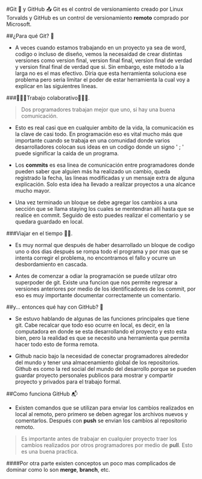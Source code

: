 #Git 📑 y GitHub 📤
Git es el control de versionamiento creado por Linux Torvalds y GitHub es un control de versionamiento **remoto** comprado por Microsoft.

##¿Para qué Git? 🤔
- A veces cuando estamos trabajando en un proyecto ya sea de word, codigo o incluso de diseño, vemos la necesaidad de crear distintas versiones como version final, version final final, version final de verdad y version final final de verdad que si. Sin embargo, este método a la larga no es el mas efectivo. Diria que esta herramienta soluciona ese problema pero seria limitar el poder de estar herramienta la cual voy a explicar en las siguientres lineas. 

###👩🏻‍💻Trabajo colaborativo🧑🏼‍💻.
>Dos programadores trabajan mejor que uno, si hay una buena comunicación.

- Esto es real casi que en cualquier ambito de la vida, la comunicación es la clave de casi todo. En programación eso es vital mucho más que importante cuando se trabaja en una comunidad donde varios desarrolladores colocan sus ideas en un codigo donde un signo ' ; ' puede significar la caida de un programa. 

- Los **commits** es esa linea de comunicación entre programadores donde pueden saber que alguien más ha realizado un cambio, queda registrado la fecha, las lineas modificadas y un mensaje extra de alguna explicación. Solo esta idea ha llevado a realizar proyectos a una alcance mucho mayor. 

- Una vez terminado un bloque se debe agregar los cambios a una sección que se llama staying los cuales se mentendran allí hasta que se realice en commit. Seguido de esto puedes realizar el comentario y se quedara guardado en local.


###Viajar en el tiempo 🏃🏼.
- Es muy normal que después de haber desarrollado un bloque de codigo uno o dos dias después se rompa todo el programa y por mas que se intenta corregir el problema, no encontramos el fallo y ocurre un desbordamiento en cascada.

- Antes de comenzar a odiar la programación se puede utilzar otro superpoder de git. Existe una funcion que nos permite regresar a versiones anteriores por medio de los identificadores de los commit, por eso es muy importante documentar correctamente un comentario.

##y... entonces qué hay con GitHub? 🤔

- Se estuvo hablando de algunas de las funciones principales que tiene git. Cabe recalcar que todo eso ocurre en local, es decir, en la computadora en donde se esta desarrollando el proyecto y esto esta bien, pero la realidad es que se necesito una herramienta que permita hacer todo esto de forma remota. 

- Github nacio bajo la necesidad de conectar programadores alrededor del mundo y tener una almacenamiento global de los repositorios. Github es como la red social del mundo del desarrollo porque se pueden guardar proyecto personales publicos para mostrar y compartir proyecto y privados para el trabajo formal.

##Como funciona GitHub 📬

- Existen comandos que se utilizan para enviar los cambios realizados en local al remoto, pero primero se deben agregar los archivos nuevos y comentarlos. Después con **push** se envian los cambios al repositorio remoto.

>Es importante antes de trabajar en cualquier proyecto traer los cambios realizados por otros programadores por medio de **pull**. Esto es una buena practica.

####Por otra parte existen conceptos un poco mas complicados de dominar como lo son **merge**, **branch**, etc.